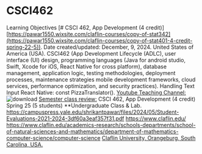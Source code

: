 # CSCI462

Learning Objectives [# CSCI 462, App Development (4 credit)][https://pawar1550.wixsite.com/claflin-courses/copy-of-stat342](https://pawar1550.wixsite.com/claflin-courses/copy-of-stat401-4-credit-spring-22-5)). Date created/updated: December, 9, 2024.
United States of America (USA). CSCI462  (App Development Lifecycle (ADLC), user interface (UI) design, programming languages (Java for android studio, Swift, Xcode for iOS, React Native for cross platform), database management, application logic, testing methodologies, deployment processes, maintenance strategies  mobile development frameworks, cloud services, performance optimization, and security practices). Handling Text Input React Native: const PizzaTranslator().
[Youtube Teaching Channel:](https://www.youtube.com/playlist?list=PLKka-JHtsz80sJ_uQ8wZ4cnLNB9yRJNoV)
![download](https://github.com/user-attachments/assets/72fa4674-a3b7-472f-a029-07b3d6e02886)
[Semester class review:](https://youtu.be/Pju8ecWWRAw)
CSCI 462, App Development (4 credit) Spring 25 (5 students) **Undergraduate Class & Lab. https://campuspress.yale.edu/shrikantpawar/files/2024/05/Student-Evaluations-2021-2024-3df60a3eaf357f31.pdf
https://www.claflin.edu/ https://www.claflin.edu/academics-research/schools-departments/school-of-natural-sciences-and-mathematics/department-of-mathematics-computer-science/computer-science
[Claflin University, Orangeburg, South Carolina, USA.](https://www.claflin.edu/docs/default-source/academic-affairs-student-services/2018-2020-undergraduate-catalog_final_aug-21-2019_web.pdf?sfvrsn=15bf3f0e_6)


